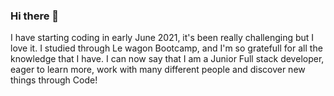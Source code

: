 ### Hi there 👋
I have starting coding in early June 2021, it's been really challenging but I love it.
I studied through Le wagon Bootcamp, and I'm so gratefull for all the knowledge that I have.
I can now say that I am a Junior Full stack developer, eager to learn more, work with many different people and discover new things through Code!

<!--
**PierreRichemond/PierreRichemond** is a ✨ _special_ ✨ repository because its `README.md` (this file) appears on your GitHub profile.

Here are some ideas to get you started:

- 🔭 I’m currently working on ...
- 🌱 I’m currently learning ...
- 👯 I’m looking to collaborate on ...
- 🤔 I’m looking for help with ...
- 💬 Ask me about ...
- 📫 How to reach me: ...
- 😄 Pronouns: ...
- ⚡ Fun fact: ...
-->
